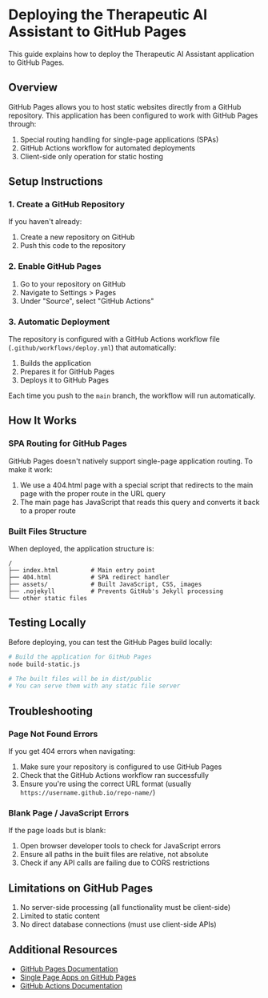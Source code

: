 # Deploying the Therapeutic AI Assistant to GitHub Pages

This guide explains how to deploy the Therapeutic AI Assistant application to GitHub Pages.

## Overview

GitHub Pages allows you to host static websites directly from a GitHub repository. This application has been configured to work with GitHub Pages through:

1. Special routing handling for single-page applications (SPAs)
2. GitHub Actions workflow for automated deployments
3. Client-side only operation for static hosting

## Setup Instructions

### 1. Create a GitHub Repository

If you haven't already:

1. Create a new repository on GitHub
2. Push this code to the repository

### 2. Enable GitHub Pages

1. Go to your repository on GitHub
2. Navigate to Settings > Pages
3. Under "Source", select "GitHub Actions"

### 3. Automatic Deployment

The repository is configured with a GitHub Actions workflow file (`.github/workflows/deploy.yml`) that automatically:

1. Builds the application
2. Prepares it for GitHub Pages
3. Deploys it to GitHub Pages

Each time you push to the `main` branch, the workflow will run automatically.

## How It Works

### SPA Routing for GitHub Pages

GitHub Pages doesn't natively support single-page application routing. To make it work:

1. We use a 404.html page with a special script that redirects to the main page with the proper route in the URL query
2. The main page has JavaScript that reads this query and converts it back to a proper route

### Built Files Structure

When deployed, the application structure is:

```
/
├── index.html         # Main entry point
├── 404.html           # SPA redirect handler
├── assets/            # Built JavaScript, CSS, images
├── .nojekyll          # Prevents GitHub's Jekyll processing
└── other static files
```

## Testing Locally

Before deploying, you can test the GitHub Pages build locally:

```bash
# Build the application for GitHub Pages
node build-static.js

# The built files will be in dist/public
# You can serve them with any static file server
```

## Troubleshooting

### Page Not Found Errors

If you get 404 errors when navigating:

1. Make sure your repository is configured to use GitHub Pages
2. Check that the GitHub Actions workflow ran successfully
3. Ensure you're using the correct URL format (usually `https://username.github.io/repo-name/`)

### Blank Page / JavaScript Errors

If the page loads but is blank:

1. Open browser developer tools to check for JavaScript errors
2. Ensure all paths in the built files are relative, not absolute
3. Check if any API calls are failing due to CORS restrictions

## Limitations on GitHub Pages

1. No server-side processing (all functionality must be client-side)
2. Limited to static content
3. No direct database connections (must use client-side APIs)

## Additional Resources

- [GitHub Pages Documentation](https://docs.github.com/en/pages)
- [Single Page Apps on GitHub Pages](https://github.com/rafgraph/spa-github-pages)
- [GitHub Actions Documentation](https://docs.github.com/en/actions)
